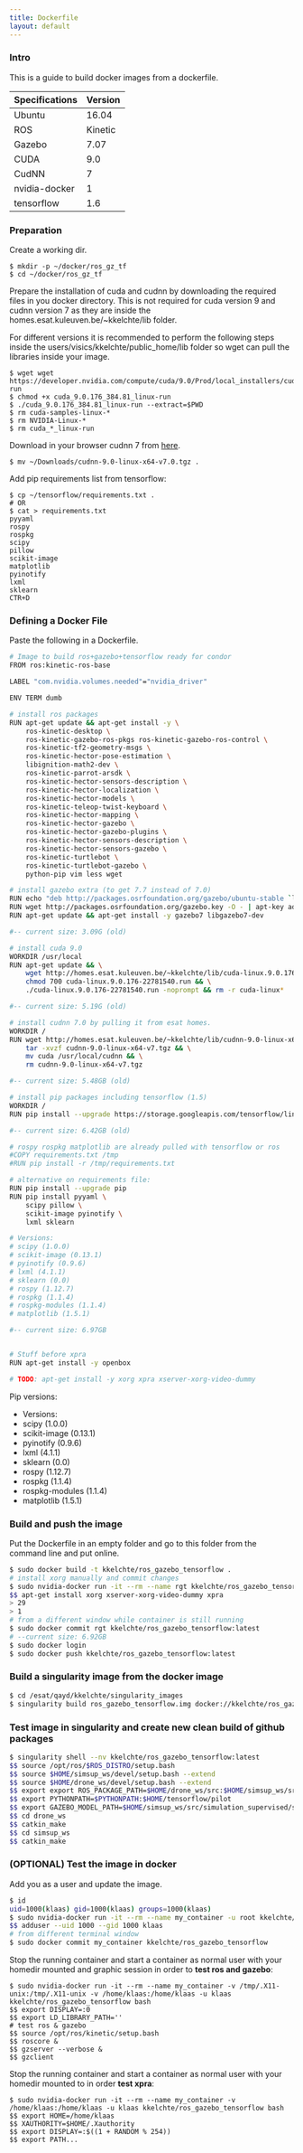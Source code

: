 ```yaml
---
title: Dockerfile
layout: default
---
```

### Intro

This is a guide to build docker images from a dockerfile. 

| Specifications | Version |
| -------------  | ------- |
| Ubuntu         |  16.04  |
| ROS            | Kinetic |
| Gazebo         |   7.07  |
| CUDA           |  9.0    |
| CudNN          |  7      |
| nvidia-docker  |  1      |
| tensorflow     |  1.6    |

### Preparation

Create a working dir.

```
$ mkdir -p ~/docker/ros_gz_tf
$ cd ~/docker/ros_gz_tf
```

Prepare the installation of cuda and cudnn by downloading the required files in you docker directory. This is not required for cuda version 9 and cudnn version 7 as they are inside the homes.esat.kuleuven.be/~kkelchte/lib folder.

For different versions it is recommended to perform the following steps inside the users/visics/kkelchte/public_home/lib folder so wget can pull the libraries inside your image.


```
$ wget wget https://developer.nvidia.com/compute/cuda/9.0/Prod/local_installers/cuda_9.0.176_384.81_linux-run
$ chmod +x cuda_9.0.176_384.81_linux-run
$ ./cuda_9.0.176_384.81_linux-run --extract=$PWD
$ rm cuda-samples-linux-*
$ rm NVIDIA-Linux-*
$ rm cuda_*_linux-run
```

Download in your browser cudnn 7 from [here](https://developer.nvidia.com/compute/machine-learning/cudnn/secure/v7.0.5/prod/9.0_20171129/cudnn-9.0-linux-x64-v7).

```
$ mv ~/Downloads/cudnn-9.0-linux-x64-v7.0.tgz .
```

Add pip requirements list from tensorflow:

```
$ cp ~/tensorflow/requirements.txt .
# OR
$ cat > requirements.txt
pyyaml
rospy
rospkg
scipy
pillow
scikit-image
matplotlib
pyinotify
lxml
sklearn
CTR+D
```

### Defining a Docker File

Paste the following in a Dockerfile.

```bash
# Image to build ros+gazebo+tensorflow ready for condor
FROM ros:kinetic-ros-base

LABEL "com.nvidia.volumes.needed"="nvidia_driver"

ENV TERM dumb

# install ros packages
RUN apt-get update && apt-get install -y \
    ros-kinetic-desktop \
    ros-kinetic-gazebo-ros-pkgs ros-kinetic-gazebo-ros-control \
    ros-kinetic-tf2-geometry-msgs \
    ros-kinetic-hector-pose-estimation \
    libignition-math2-dev \
    ros-kinetic-parrot-arsdk \
    ros-kinetic-hector-sensors-description \
    ros-kinetic-hector-localization \
    ros-kinetic-hector-models \
    ros-kinetic-teleop-twist-keyboard \
    ros-kinetic-hector-mapping \
    ros-kinetic-hector-gazebo \
    ros-kinetic-hector-gazebo-plugins \
    ros-kinetic-hector-sensors-description \
    ros-kinetic-hector-sensors-gazebo \
    ros-kinetic-turtlebot \
    ros-kinetic-turtlebot-gazebo \
    python-pip vim less wget

# install gazebo extra (to get 7.7 instead of 7.0)
RUN echo "deb http://packages.osrfoundation.org/gazebo/ubuntu-stable `lsb_release -cs` main" > /etc/apt/sources.list.d/gazebo-stable.list 
RUN wget http://packages.osrfoundation.org/gazebo.key -O - | apt-key add -
RUN	apt-get update && apt-get install -y gazebo7 libgazebo7-dev

#-- current size: 3.09G (old)

# install cuda 9.0 
WORKDIR /usr/local 
RUN apt-get update && \
	wget http://homes.esat.kuleuven.be/~kkelchte/lib/cuda-linux.9.0.176-22781540.run && \
	chmod 700 cuda-linux.9.0.176-22781540.run && \
	./cuda-linux.9.0.176-22781540.run -noprompt && rm -r cuda-linux*

#-- current size: 5.19G (old)

# install cudnn 7.0 by pulling it from esat homes.
WORKDIR /
RUN wget http://homes.esat.kuleuven.be/~kkelchte/lib/cudnn-9.0-linux-x64-v7.tgz && \
 	tar -xvzf cudnn-9.0-linux-x64-v7.tgz && \
	mv cuda /usr/local/cudnn && \
	rm cudnn-9.0-linux-x64-v7.tgz

#-- current size: 5.48GB (old)

# install pip packages including tensorflow (1.5)
WORKDIR /
RUN pip install --upgrade https://storage.googleapis.com/tensorflow/linux/gpu/tensorflow_gpu-1.6.0-cp27-none-linux_x86_64.whl

#-- current size: 6.42GB (old)

# rospy rospkg matplotlib are already pulled with tensorflow or ros
#COPY requirements.txt /tmp
#RUN pip install -r /tmp/requirements.txt

# alternative on requirements file:
RUN pip install --upgrade pip
RUN pip install pyyaml \
	scipy pillow \
	scikit-image pyinotify \
    lxml sklearn

# Versions:
# scipy (1.0.0)
# scikit-image (0.13.1)
# pyinotify (0.9.6)
# lxml (4.1.1)
# sklearn (0.0)
# rospy (1.12.7)
# rospkg (1.1.4)
# rospkg-modules (1.1.4)
# matplotlib (1.5.1)

#-- current size: 6.97GB


# Stuff before xpra
RUN apt-get install -y openbox 

# TODO: apt-get install -y xorg xpra xserver-xorg-video-dummy 
```

Pip versions:
* Versions:
* scipy (1.0.0)
* scikit-image (0.13.1)
* pyinotify (0.9.6)
* lxml (4.1.1)
* sklearn (0.0)
* rospy (1.12.7)
* rospkg (1.1.4)
* rospkg-modules (1.1.4)
* matplotlib (1.5.1)

### Build and push the image

Put the Dockerfile in an empty folder and go to this folder from the command line and put online.

```bash
$ sudo docker build -t kkelchte/ros_gazebo_tensorflow .
# install xorg manually and commit changes
$ sudo nvidia-docker run -it --rm --name rgt kkelchte/ros_gazebo_tensorflow bash
$$ apt-get install xorg xserver-xorg-video-dummy xpra
> 29
> 1
# from a different window while container is still running
$ sudo docker commit rgt kkelchte/ros_gazebo_tensorflow:latest
# --current size: 6.92GB
$ sudo docker login
$ sudo docker push kkelchte/ros_gazebo_tensorflow:latest
```


### Build a singularity image from the docker image


```bash
$ cd /esat/qayd/kkelchte/singularity_images
$ singularity build ros_gazebo_tensorflow.img docker://kkelchte/ros_gazebo_tensorflow:latest
```

### Test image in singularity and create new clean build of github packages


```bash
$ singularity shell --nv kkelchte/ros_gazebo_tensorflow:latest
$$ source /opt/ros/$ROS_DISTRO/setup.bash
$$ source $HOME/simsup_ws/devel/setup.bash --extend
$$ source $HOME/drone_ws/devel/setup.bash --extend
$$ export export ROS_PACKAGE_PATH=$HOME/drone_ws/src:$HOME/simsup_ws/src:/opt/ros/kinetic/share
$$ export PYTHONPATH=$PYTHONPATH:$HOME/tensorflow/pilot
$$ export GAZEBO_MODEL_PATH=$HOME/simsup_ws/src/simulation_supervised/simulation_supervised_demo/models
$$ cd drone_ws
$$ catkin_make
$$ cd simsup_ws
$$ catkin_make
```


### (OPTIONAL) Test the image in docker

Add you as a user and update the image.

```bash
$ id
uid=1000(klaas) gid=1000(klaas) groups=1000(klaas)
$ sudo nvidia-docker run -it --rm --name my_container -u root kkelchte/ros_gazebo_tensorflow bash
$$ adduser --uid 1000 --gid 1000 klaas
# from different terminal window
$ sudo docker commit my_container kkelchte/ros_gazebo_tensorflow
```

Stop the running container and start a container as normal user with your homedir mounted and graphic session in order to **test ros and gazebo**:

```
$ sudo nvidia-docker run -it --rm --name my_container -v /tmp/.X11-unix:/tmp/.X11-unix -v /home/klaas:/home/klaas -u klaas kkelchte/ros_gazebo_tensorflow bash
$$ export DISPLAY=:0
$$ export LD_LIBRARY_PATH=''
# test ros & gazebo
$$ source /opt/ros/kinetic/setup.bash
$$ roscore &
$$ gzserver --verbose &
$$ gzclient
```

Stop the running container and start a container as normal user with your homedir mounted to in order **test xpra**:

```
$ sudo nvidia-docker run -it --rm --name my_container -v /home/klaas:/home/klaas -u klaas kkelchte/ros_gazebo_tensorflow bash
$$ export HOME=/home/klaas
$$ XAUTHORITY=$HOME/.Xauthority
$$ export DISPLAY=:$((1 + RANDOM % 254))
$$ export PATH...
```
